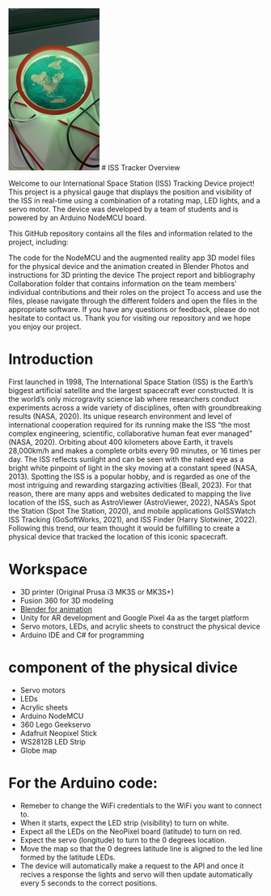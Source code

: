


<img src ="physical device photos/FINAL RESULT GAUGE.jpeg">
# ISS Tracker Overview

Welcome to our International Space Station (ISS) Tracking Device project! This project is a physical gauge that displays the position and visibility of the ISS in real-time using a combination of a rotating map, LED lights, and a servo motor. The device was developed by a team of students and is powered by an Arduino NodeMCU board.

This GitHub repository contains all the files and information related to the project, including:

The code for the NodeMCU and the augmented reality app
3D model files for the physical device and the animation created in Blender
Photos and instructions for 3D printing the device
The project report and bibliography
Collaboration folder that contains information on the team members' individual contributions and their roles on the project
To access and use the files, please navigate through the different folders and open the files in the appropriate software.
If you have any questions or feedback, please do not hesitate to contact us. Thank you for visiting our repository and we hope you enjoy our project.


# Introduction

First launched in 1998, The International Space Station (ISS) is the Earth’s biggest artificial satellite and the largest spacecraft ever constructed. It is the world’s only microgravity science lab where researchers conduct experiments across a wide variety of disciplines, often with groundbreaking results (NASA, 2020).  Its unique research environment and level of international cooperation required for its running make the ISS  “the most complex engineering, scientific, collaborative human feat ever managed” (NASA, 2020). Orbiting about 400 kilometers above Earth, it travels 28,000km/h and makes a complete orbits every 90 minutes, or 16 times per day. The ISS reflects sunlight and can be seen with the naked eye as a bright white pinpoint of light in the sky moving at a constant speed (NASA, 2013). Spotting the ISS is a popular hobby, and is regarded as one of the most intriguing and rewarding stargazing activities (Beall, 2023). For that reason, there are many apps and websites dedicated to mapping the live location of the ISS, such as AstroViewer (AstroViewer, 2022), NASA’s Spot the Station (Spot The Station, 2020), and mobile applications GoISSWatch ISS Tracking (GoSoftWorks, 2021), and ISS Finder (Harry Slotwiner, 2022). Following this trend, our team thought it would be fulfilling to create a physical device that tracked the location of this iconic spacecraft.
 



# Workspace
* 3D printer (Original Prusa i3 MK3S or MK3S+)
* Fusion 360 for 3D modeling
* [Blender for animation](https://www.youtube.com/watch?v=Yl_qDDRlXHo)
* Unity for AR development and Google Pixel 4a as the target platform
* Servo motors, LEDs, and acrylic sheets to construct the physical device
* Arduino IDE and C# for programming


# component of the physical divice
- Servo motors
- LEDs
- Acrylic sheets
- Arduino NodeMCU
- 360 Lego Geekservo
- Adafruit Neopixel Stick
- WS2812B LED Strip
- Globe map

# For the Arduino code:
- Remeber to change the WiFi credentials to the WiFi you want to connect to.
- When it starts, expect the LED strip (visibility) to turn on white.
- Expect all the LEDs on the NeoPixel board (latitude) to turn on red.
- Expect the servo (longitude) to turn to the 0 degrees location.
- Move the map so that the 0 degrees latitude line is aligned to the led line formed by the latitude LEDs.
- The device will automatically make a request to the API and once it recives a response the lights and servo will then update automatically every 5 seconds to the correct positions.
